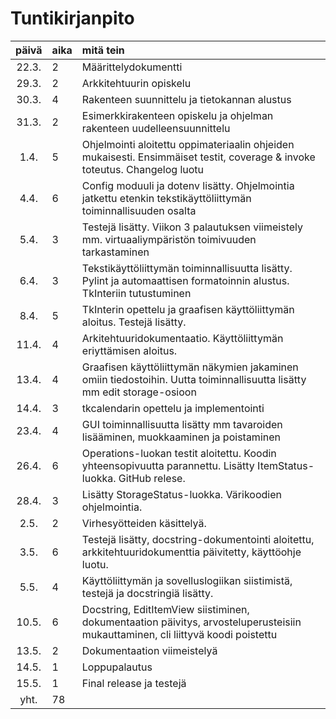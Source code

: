 # Tuntikirjanpito

| päivä | aika | mitä tein  |
| :----:|:-----| :-----|
| 22.3. | 2    | Määrittelydokumentti |
| 29.3. | 2    | Arkkitehtuurin opiskelu |
| 30.3. | 4    | Rakenteen suunnittelu ja tietokannan alustus |
| 31.3. | 2    | Esimerkkirakenteen opiskelu ja ohjelman rakenteen uudelleensuunnittelu |
| 1.4.  | 5    | Ohjelmointi aloitettu oppimateriaalin ohjeiden mukaisesti. Ensimmäiset testit, coverage & invoke toteutus. Changelog luotu |
| 4.4.  | 6    | Config moduuli ja dotenv lisätty. Ohjelmointia jatkettu etenkin tekstikäyttöliittymän toiminnallisuuden osalta |
| 5.4.  | 3    | Testejä lisätty. Viikon 3 palautuksen viimeistely mm. virtuaaliympäristön toimivuuden tarkastaminen |
| 6.4.  | 3    | Tekstikäyttöliittymän toiminnallisuutta lisätty. Pylint ja automaattisen formatoinnin alustus. TkInteriin tutustuminen |
| 8.4.  | 5    | TkInterin opettelu ja graafisen käyttöliittymän aloitus. Testejä lisätty. |
| 11.4. | 4    | Arkitehtuuridokumentaatio. Käyttöliittymän eriyttämisen aloitus. |
| 13.4. | 4    | Graafisen käyttöliittymän näkymien jakaminen omiin tiedostoihin. Uutta toiminnallisuutta lisätty mm edit storage-osioon|
| 14.4. | 3    | tkcalendarin opettelu ja implementointi |
| 23.4. | 4    | GUI toiminnallisuutta lisätty mm tavaroiden lisääminen, muokkaaminen ja poistaminen |
| 26.4. | 6    | Operations-luokan testit aloitettu. Koodin yhteensopivuutta parannettu. Lisätty ItemStatus-luokka. GitHub relese.  |
| 28.4. | 3    | Lisätty StorageStatus-luokka. Värikoodien ohjelmointia. |
| 2.5.  | 2    | Virhesyötteiden käsittelyä. |
| 3.5.  | 6    | Testejä lisätty, docstring-dokumentointi aloitettu, arkkitehtuuridokumenttia päivitetty, käyttöohje luotu. |
| 5.5.  | 4    | Käyttöliittymän ja sovelluslogiikan siistimistä, testejä ja docstringiä lisätty. |
| 10.5. | 6    | Docstring, EditItemView siistiminen, dokumentaation päivitys, arvosteluperusteisiin mukauttaminen, cli liittyvä koodi poistettu |
| 13.5. | 2    | Dokumentaation viimeistelyä |
| 14.5. | 1    | Loppupalautus |
| 15.5. | 1    | Final release ja testejä |
| yht.  | 78   | |
